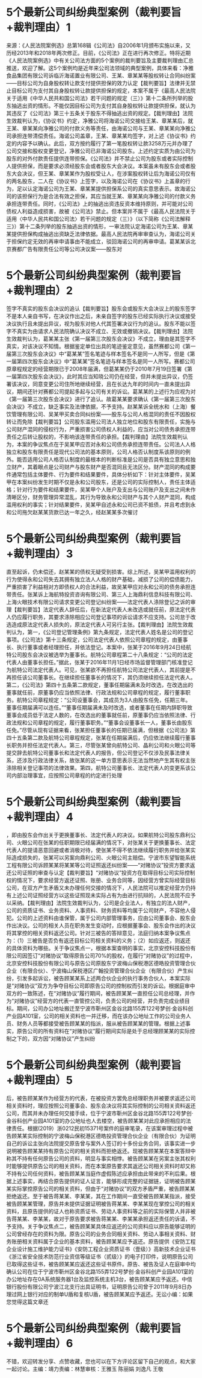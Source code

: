 # 5个最新公司纠纷典型案例（裁判要旨+裁判理由）1

来源：《人民法院案例选》总第168辑《公司法》自2006年1月颁布实施以来，又历经2013年和2018年两次修正。目前，《公司法》正在进行再次修正。特将近期《人民法院案例选》中有关公司法方面的5个案例的裁判要旨及主要裁判理由汇总推送，欢迎了解。这5个案例均是近年来公司法领域的典型案例，具体来看：净雅食品集团有限公司诉临沂海诺置业有限公司、王某、章某某等股权转让合同纠纷案——目标公司为自身股权转让款支付提供担保的效力认定【裁判要旨】法律并无禁止目标公司为支付其自身股权转让款提供担保的规定，本案不属于《最高人民法院关于适用《中华人民共和国公司法》若干问题的规定（三）》第十二条所列举的股东抽逃出资的情形。不能仅因目标公司为支付其自身股权转让款提供担保，就认为其违反了《公司法》第三十五条关于股东不得抽逃出资的规定。【裁判理由】法院生效裁判认为，《协议书》约定，净雅公司将海诺公司交接给王某、章某某后，就王某、章某某向净雅公司的付款义务等责任，由海诺公司与王某、章某某向净雅公司承担连带清偿责任。海诺公司盖章，王某、章某某均签字，对上述《协议书》约定的内容予以确认。此后，双方按约履行了第一笔股权转让款3258万元并办理了公司交接和股权变更登记，净雅公司已非海诺公司股东。上述约定实质为由公司为股东的对外付款责任提供连带担保。《公司法》并不禁止公司为股东或者实际控制人提供担保，而是要求必须经股东会或者股东大会决议。本案虽未有股东会或者股东大会决议，但王某、章某某作为股权受让人，在涉案股权转让后为海诺公司仅有的两名股东，二人在《协议书》上签字，以及海诺公司在《协议书》上盖章的行为，足以认定海诺公司为王某、章某某提供担保系公司的真实意思表示。故海诺公司的该担保行为是合法有效之担保，其应当就王某、章某某向净雅公司的付款义务承担连带责任。同时，《公司法》上的抽逃出资违反资本维持原则，并可能对公司债权人利益造成损害，故被《公司法》禁止。但本案并不属于《最高人民法院关于适用〈中华人民共和国公司法〉若干问题的规定（三）》（以下简称《公司法解释三》）第十二条列举的股东抽逃出资的情形，一审法院认定海诺公司为王某、章某某提供担保构成抽逃出资缺乏法律依据。最高人民法院再审审查认为，海诺公司关于担保约定无效的再审申请事由不能成立，驳回海诺公司的再审申请。葛某某诉北京赛都广告有限责任公司等公司决议案——股东对

# 5个最新公司纠纷典型案例（裁判要旨+裁判理由）2

签字不真实的股东会决议的追认【裁判要旨】股东会或股东大会决议上的股东签字不是本人亲自书写，在决议作出之后，未亲自签字的股东已经实际执行决议或接受决议执行且未提出异议，视为股东对他人代其签署决议行为的追认。股东不能以签字不真实为由请求人民法院确认决议不成立、无效或撤销决议。【裁判理由】法院生效裁判认为，葛某某主张《第一届第三次股东会决议》不成立，理由是其签字不真实，对该决议不知情。根据鉴定单位出具的笔迹鉴定意见，虽然赛都公司《第一届第三次股东会决议》中“葛某某”签名笔迹与样本签名不是同一人所写，但是《第一届第四次股东会决议》中“葛某某”签名笔迹与样本签名是同一人所写。赛都公司原章程规定的经营期限已于2008年届满，但葛某某仍于2010年7月19日签署《第一届第四次股东会决议》，此时其应当知晓公司仍在经营，但并未提出异议，仍签署该决议，同意变更公司住所地继续经营，且在长达九年的时间内一直未提出异议，期间还针对赛都公司提起多起与公司有关的诉讼。葛某某的上述行为应视为对《第一届第三次股东会决议》进行了追认。故葛某某要求确认《第一届第三次股东会决议》不成立，缺乏事实及法律依据，不予支持。赵某某诉全统水和（上海）餐饮管理有限公司、吴某甲买卖合同纠纷案——股东与公司人格混同的责任不因股权转让而免除【裁判要旨】公司股东滥用公司法人独立地位和股东有限责任，实施与公司财产混同的侵权行为，严重损害公司债权人利益的，应当对公司债务承担连带责任之后转让股权的，不影响该连带责任的承担。【裁判理由】法院生效裁判认为，本案的争议焦点在于吴某甲应否对永和公司债务承担连带责任。公司法人人格独立和股东有限责任是现代公司法的基本原则，公司人格否认制度系该原则的例外。能否适用公司人格否认制度的最根本的判断标准是公司是否具有独立意思和独立财产，其着眼点是公司财产与股东财产是否混同且无法区分。财产混同的构成要件通常包括主体要件、行为要件和结果要件，具体分析如下：针对主体要件，吴某甲在本案纠纷发生时期不仅是永和公司股东，还是公司的实际控制人，责任主体适格；针对行为要件和结果要件，吴某甲个人账户及支出与公司账户及支出之间未作清晰区分，财务管理异常混乱，其行为导致永和公司财产与其个人财产混同，构成滥用权利的事实；针对结果要件，吴某甲自述永和公司已资不抵债，并且考虑到永和公司拖欠赵某某货款已达一年之久，经赵某某多次催讨

# 5个最新公司纠纷典型案例（裁判要旨+裁判理由）3

直至起诉，仍未偿还，赵某某的债权无疑受到损害。综上所述，吴某甲滥用权利的行为使得永和公司失去其拥有独立法人人格的财产基础，减损了公司的偿债能力，严重损害了利益相对方即债权人的合法利益，故吴某甲应对永和公司的债务承担连带责任。张某诉上海航特投资咨询有限公司、第三人上海鼎利信息科技有限公司、上海火眼技术有限公司请求变更公司登记纠纷案——法定代表人涤除登记之诉的审理【裁判要旨】法定代表人辞任后，在新法定代表人未改选或就任前，原法定代表人仍应履行职务，其要求涤除相应公司登记事项的诉讼请求不应支持。公司怠于改选造成原法定代表人损失的，原法定代表人可另行主张。【裁判理由】法院生效裁判认为，第一，《公司登记管理条例》第九条规定，法定代表人姓名是公司的登记事项。《公司法》第十三条规定，公司法定代表人依照公司章程的规定，由董事长、执行董事或者经理担任，并依法登记。本案中，张某于2016年9月24日经航特公司股东会决议被选举为董事长。航特公司章程第二十八条规定：“公司的法定代表人由董事长担任。”据此，张某于2016年11月1日经市场监督管理部门核准登记为航特公司法定代表人。可见，张某欲不再担任航特公司法定代表人，其前提是不再担任该公司董事长。在继续担任董事长的情况下，其仍须继续担任法定代表人。第二，《公司法》第四十五条第二款规定，董事任期届满未及时改选，在改选出的董事就任前，原董事仍应当依照法律、行政法规和公司章程的规定，履行董事职务。航特公司章程规定：“公司设董事会，其成员为3人由股东任免，任期三年。董事任期届满可以连任。”“董事任期届满未及时改选，或者董事在任期内辞职导致董事会成员低于法定人数的，在改选出的董事就任前，原董事仍应当依照法律、行政法规和公司章程的规定，履行董事职务。”“董事会设董事长一人，董事长由股东任免。”尽管从现有证据来看，张某担任董事长的任期已届满，但根据《公司法》第四十五条第二款及航特公司章程规定，张某在任期届满后，仍应依法继续履行董事长职务并担任法定代表人。第三，尽管张某曾向航特公司、晶利公司和火眼公司等提交辞去航特公司董事长和法定代表人的报告，但公司登记不仅涉及民事法律关系，还涉及行政法律关系，故张某的这一单方意思表示无法当然地产生其有权主张涤除相关登记事项的法律效果。第四，航特公司董事长、法定代表人的变更系该公司内部治理事宜，应按照公司章程的约定进行处理

# 5个最新公司纠纷典型案例（裁判要旨+裁判理由）4

，即由股东会作出关于更换董事长、法定代表人的决议。如果航特公司股东鼎利公司、火眼公司在张某的任职期限已经届满的情况下，对张某关于更换董事长、法定代表人的提请恶意回避或者消极对待，使张某不得不依法继续履行职务并给张某实际造成损失的，张某可以另案向鼎利公司、火眼公司主赔偿。宁波市东望智能系统工程有限公司诉顾某某将某某等公司证照返还纠纷案——“对赌协议”投资方要求返还公司证照的审查与认定【裁判要旨】“对赌协议”投资方在取得目标公司实际控制权的情况下，要求经营方返还证照、账册、业务合同等，因经营方曾实际经营目标公司，在双方产生矛盾又未办理任何交接的情况下，人民法院可以推定经营方仍持有上述公司证照经营方以这些证照现未实际占有为由进行抗辩的，人民法院不应予以采纳。【裁判理由】法院生效裁判认为，公司是企业法人，有独立的法人财产，公司的资质证书、业务资料、人事资料、财务资料等均属于公司财产，不容他人侵犯。公司的上述资料由谁保管，属于公司内部管理事务，应由公司董事会、股东会作出决议。公司的相关人员在职务发生变动时，应根据董事会、股东会作出的决议将其掌控的相关资料返还公司。针对三被告的答辩意见，法庭归纳本案争议焦点为：（1）三被告是否负有返还目标公司相关资料的义务；（2）如应返还，则返还的具体资料为哪些。关于争议焦点一，根据本案查明的事实，北京安控科技股份有限公司因签订“对赌协议”取得原告公司70%的股权，在履行“对赌协议”的过程中，北京安控科技股份有限公司与原告公司原股东宁波梅山保税港区德皓投资管理合伙企业（有限合伙）、宁波梅山保税港区广翰投资管理合伙企业（有限合伙）产生纠纷，引发多起诉讼，被告顾某某系上述两合伙企业的执行事务合伙人，本案实际是“对赌协议”双方为争夺目标公司即原告公司的控制权而引发的诉讼。根据庭审中双方的一致陈述，在“对赌协议”履行期间，被告顾某某一直担任公司总经理，并作为“对赌协议”经营方的代表一直管控公司，负责公司的经营，并负责完成业绩目标。期间，公司办公地址搬迁至宁波市靳州区金谷北路155弄122号梦创·金谷科创产业园A101室，公司的相关资料也一并迁移，而在该办公地址工作的公司业务人员、财务人员等都接受被告顾某某的指派，服从被告顾某某的管理。根据上述事实，原告公司的所有资料在“对赌协议”履行期间实际是处于总经理顾某某的实际控制之下的，双方因“对赌协议”产生纠纷

# 5个最新公司纠纷典型案例（裁判要旨+裁判理由）5

后，被告顾某某作为经营方的代表，在被投资方罢免总经理职务并被要求返还公司相关资料时，理应按照公司董事会、股东会决议将其实际控制的公司相关资料返还公司，而其并未办理任何交接手续，位于宁波市靳州区金谷北路155弄122号梦创·金谷科创产业园A101室的办公地址也人去楼空，被告顾某某对此应承担相应的法律责任。根据(2019）浙0212民初15371号案件的庭审笔录，在该案审理过程中被告顾某某实际控制的宁波梅山保税港区德皓投资管理合伙企业（有限合伙）为证明自己的诉讼主张向法院提交原告曾与案外人签订的十多份业务合同，该事实进一步说明被告顾某某持有原告公司的相关资料而拒绝返还。现被告顾某某在本案答辩中称其不持有任何原告公司的资料，明显与事实相悖。被告顾某某在另案主张其权利时能够提供原告公司的相关资料，而在本案原告要求其返还公司相关资料时却又称不持有公司任何资料，被告顾某某当庭作虚假陈述应承担由此带来的不利后果。根据上述事实，再结合原告提供的证人证言，能够形成完整的证据链，证明被告顾某某实际掌控原告公司的相关资料，但由于“对赌协议”的双方矛盾严重，被告顾某某拒绝返还。至于被告蒋某某、李某某，其在工作期间一直受被告顾某某指派，接受被告顾某某管理，原告并未提供证据证明被告蒋某某、李某某现在掌控公司的相关资料，且原告提供的证人也称资质证书、劳动人事资料等之前的实际保管人并非被告蒋某某、李某某，故对于原告要求被告蒋某某、李某某承担返还责任的诉请，不予支持。关于争议焦点二，被告顾某某具体应返还的公司资料应以原告能够证明的公司曾经存在的资料为限。原告公司的业务合同相关资料、劳动人事相关资料、财务账册相关资料属于企业的基本资料，被告顾某某应予返还。原告提供《安防工程企业设计施工维护能力证书》《安防工程企业资质证书（壹级）》高新技术企业证书《浙江省安全技术防范行业资信等级证书（贰级）》的电子打印件，说明原告公司已取得这些证书，被告顾某某应返还这些证书原件。原告、被告及证人在庭审中均确认公司在位于宁波市靳州区金谷北路155弄122号梦创·金谷科创产业园A101室的办公地址存在0A系统服务器1台及监控系统主机3台，被告顾某某应予返还。中信银行股份有限公司宁波江北支行出具证明书，证明原告公司曾于2011年9月8日办理过网上银行对应的制单U盾和复核U盾，被告顾某某应予返还。无讼小编：如果您觉得这篇文章还

# 5个最新公司纠纷典型案例（裁判要旨+裁判理由）6

不错，欢迎转发分享、点赞收藏，您也可以在下方评论区留下自己的观点，和大家一起讨论。主编：靖力责编：林慧审核：王雅玉 陈丽娟 刘逸凡 王敬

